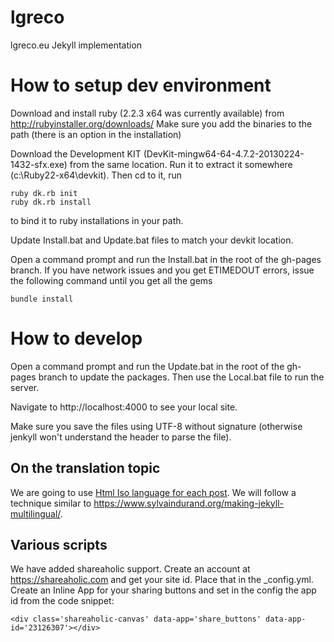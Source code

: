 # lgreco
lgreco.eu Jekyll implementation

# How to setup dev environment

Download and install ruby (2.2.3 x64 was currently available) from http://rubyinstaller.org/downloads/
Make sure you add the binaries to the path (there is an option in the installation)

Download the Development KIT (DevKit-mingw64-64-4.7.2-20130224-1432-sfx.exe) from the same location.
Run it to extract it somewhere (c:\Ruby22-x64\devkit\). 
Then cd to it, run 
```
ruby dk.rb init 
ruby dk.rb install
```
to bind it to ruby installations in your path.

Update Install.bat and Update.bat files to match your devkit location.

Open a command prompt and run the Install.bat in the root of the gh-pages branch. If you have network issues and you get ETIMEDOUT errors, issue the following command until you get all the gems
```
bundle install
```

# How to develop

Open a command prompt and run the Update.bat in the root of the gh-pages branch to update the packages.
Then use the Local.bat file to run the server.

Navigate to http://localhost:4000 to see your local site. 

Make sure you save the files using UTF-8 without signature (otherwise jenkyll won't understand the header to parse the file).

## On the translation topic

We are going to use [Html Iso language for each post](http://www.w3schools.com/tags/ref_language_codes.asp).
We will follow a technique similar to https://www.sylvaindurand.org/making-jekyll-multilingual/.

## Various scripts

We have added shareaholic support. Create an account at https://shareaholic.com and get your site id. Place that in the _config.yml. Create an Inline App for your sharing buttons and set in the config the app id from the code snippet:
```
<div class='shareaholic-canvas' data-app='share_buttons' data-app-id='23126307'></div>
```

